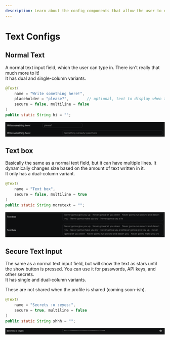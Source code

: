 ```yaml
---
description: Learn about the config components that allow the user to enter text.
---
```


# Text Configs

## Normal Text

A normal text input field, which the user can type in. There isn't really that much more to it!\
It has dual and single-column variants.

```java
@Text(
    name = "Write something here!",
    placeholder = "please?",        // optional, text to display when there is nothing written there
    secure = false, multiline = false
)
public static String hi = "";
```

![Example text fields](<../../.gitbook/assets/image (11) (1).png>)

## Text box

Basically the same as a normal text field, but it can have multiple lines. It dynamically changes size based on the amount of text written in it.\
It only has a dual-column variant.

```java
@Text(
    name = "Text box",
    secure = false, multiline = true
)
public static String moretext = "";
```

![Multiline text box examples](<../../.gitbook/assets/image (16).png>)

## Secure Text Input

The same as a normal text input field, but will show the text as stars until the show button is pressed. You can use it for passwords, API keys, and other secrets. \
It has single and dual-column variants.

These are not shared when the profile is shared (coming soon-ish).

```java
@Text(
    name = "Secrets :o :eyes:",
    secure = true, multiline = false
)
public static String shhh = "";
```

![Secure text input example](<../../.gitbook/assets/image (13).png>)
